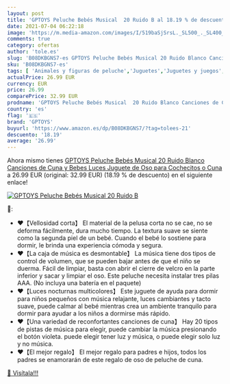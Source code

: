 ```yaml
---
layout: post
title: 'GPTOYS Peluche Bebés Musical  20 Ruido B al 18.19 % de descuento'
date: 2021-07-04 06:22:18
image: 'https://m.media-amazon.com/images/I/519baSjSrsL._SL500_._SL400_.jpg'
comments: true
category: ofertas
author: 'tole.es'
slug: 'B08DKBGNS7-es GPTOYS Peluche Bebés Musical 20 Ruido Blanco Canciones de...'
sku: 'B08DKBGNS7-es'
tags: [ 'Animales y figuras de peluche','Juguetes','Juguetes y juegos','Peluches','bebés','gptoys', ]
actualPrice: 26.99 EUR
currency: EUR
price: 26.99
comparePrice: 32.99 EUR
prodname: 'GPTOYS Peluche Bebés Musical  20 Ruido Blanco Canciones de Cuna y Bebes Luces  Juguete de Oso para Cochecitos o Cuna'
country: 'es'
flag: '🇪🇸'
brand: 'GPTOYS'
buyurl: 'https://www.amazon.es/dp/B08DKBGNS7/?tag=tolees-21'
descuento: '18.19'
average: '26.99'
---
```


Ahora mismo tienes [GPTOYS Peluche Bebés Musical  20 Ruido Blanco Canciones de Cuna y Bebes Luces  Juguete de Oso para Cochecitos o Cuna](https://www.amazon.es/dp/B08DKBGNS7/?tag=tolees-21) a 26.99 EUR (original: 32.99 EUR) (18.19 %  de descuento) en el siguiente enlace!

[![GPTOYS Peluche Bebés Musical  20 Ruido B](https://m.media-amazon.com/images/I/519baSjSrsL._SL500_._SL400_.jpg)](https://www.amazon.es/dp/B08DKBGNS7/?tag=tolees-21)

🔎:

- ❤【Vellosidad corta】 El material de la pelusa corta no se cae, no se deforma fácilmente, dura mucho tiempo. La textura suave se siente como la segunda piel de un bebé. Cuando el bebé lo sostiene para dormir, le brinda una experiencia cómoda y segura.
- ❤【La caja de música es desmontable】 La música tiene dos tipos de control de volumen, que se pueden bajar antes de que el niño se duerma. Fácil de limpiar, basta con abrir el cierre de velcro en la parte inferior y sacar y limpiar el oso. Este peluche necesita instalar tres pilas AAA. (No incluya una batería en el paquete)
- ❤【Luces nocturnas multicolores】 Este juguete de ayuda para dormir para niños pequeños con música relajante, luces cambiantes y tacto suave, puede calmar al bebé mientras crea un ambiente tranquilo para dormir para ayudar a los niños a dormirse más rápido.
- ❤【Una variedad de reconfortantes canciones de cuna】 Hay 20 tipos de pistas de música para elegir, puede cambiar la música presionando el botón violeta. puede elegir tener luz y música, o puede elegir solo luz y no música.
- ❤【El mejor regalo】 El mejor regalo para padres e hijos, todos los padres se enamorarán de este regalo de oso de peluche de cuna.

[🛒 Visítala!!!](https://www.amazon.es/dp/B08DKBGNS7/?tag=tolees-21)
